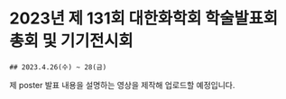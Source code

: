 # 2023년 제 131회 대한화학회 학술발표회 총회 및 기기전시회
    ## 2023.4.26(수) ~ 28(금)

제 poster 발표 내용을 설명하는 영상을 제작해 업로드할 예정입니다.
